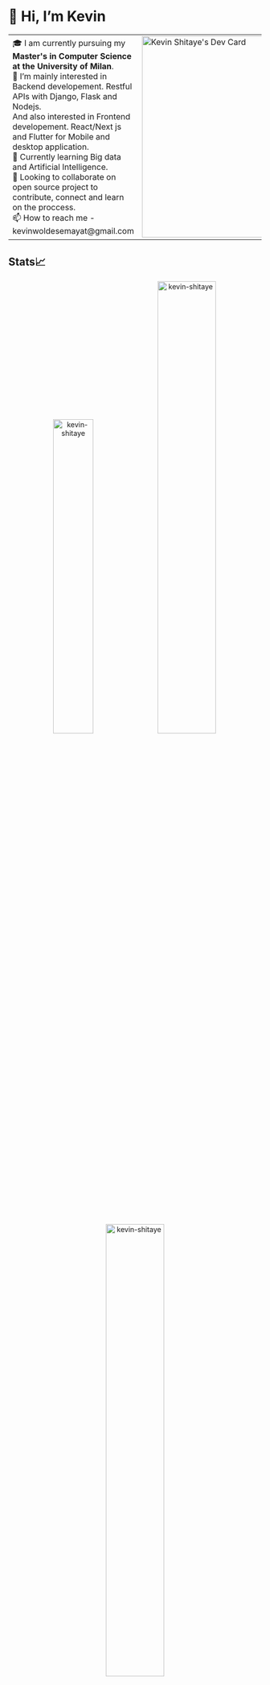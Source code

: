 # 👋 Hi, I’m Kevin


<table>
<tr>
  <td valign="center">
    🎓 I am currently pursuing my <b>Master's in Computer Science at the University of Milan</b>. <br>
    👀 I’m  mainly interested in Backend developement. Restful APIs with Django, Flask and Nodejs. <br>
    And also interested in Frontend developement. React/Next js and Flutter for Mobile and desktop application. <br>
    🌱 Currently learning Big data and Artificial Intelligence. <br>
    🎯 Looking to collaborate on open source project to contribute, connect and learn on the proccess. <br>
    📫 How to reach me
    - kevinwoldesemayat@gmail.com
<td >
<a href="https://app.daily.dev/kevin_shitaye"><img src="https://api.daily.dev/devcards/554faf597f87427599d8e45626058158.png?r=jqp" width="400" alt="Kevin Shitaye's Dev Card"/></a>
</td>

</tr>
</table>

## Stats📈
<p align="center">
  
<img width="40%" src="https://github-readme-stats.vercel.app/api/top-langs?username=kevin-shitaye&show_icons=true&theme=dracula&title_color=ff8000&text_color=ffffff&bg_color=6a6a6a&locale=en&layout=compact&hide_border=true" alt="kevin-shitaye" /> 
<img width="48%" src="https://github-readme-stats.vercel.app/api?username=kevin-shitaye&show_icons=true&theme=dracula&title_color=ff8000&text_color=ffffff&bg_color=6a6a6a&locale=en&hide_border=true" alt="kevin-shitaye" />
<img width="48%" src="https://github-readme-streak-stats.herokuapp.com/?user=kevin-shitaye&theme=highcontrast&hide_border=true" alt="kevin-shitaye" />
</p>

![GitHub Activity Graph](https://activity-graph.herokuapp.com/graph?username=kevin-shitaye&theme=dracula&hide_border=true)
<!---
kevin-shitaye/kevin-shitaye is a ✨ special ✨ repository because its `README.md` (this file) appears on your GitHub profile.
You can click the Preview link to take a look at your changes.
--->
